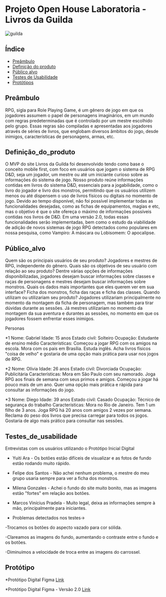 # Projeto Open House Laboratoria - Livros da Guilda

![guilda](https://user-images.githubusercontent.com/46823142/61016778-3c4aba00-a367-11e9-8177-1a09296ee935.png)


## Índice

* [Preâmbulo](#preâmbulo)
* [Definição do produto](#definição_do_produto)
* [Público alvo](#público_alvo)
* [Testes de Usabilidade](#testes_de_usabilidade)
* [Protótipos](#protótipos)


## Preâmbulo

RPG, sigla para Role Playing Game, é um gênero de jogo em que os jogadores assumem o papel de personagens imaginários, em um mundo com regras predeterminadas que é controlado por um mestre escolhido pelo grupo. Essas regras são compiladas e apresentadas aos jogadores através de séries de livros, que englobam diversos âmbitos do jogo, desde inimigos, características de personagens, armas, etc.

## Definição_do_produto

O MVP do site Livros da Guilda foi desenvolvido tendo como base o conceito mobile first, com foco em usuários que jogam o sistema de RPG D&D, seja um jogador, um mestre ou até um iniciante curioso sobre as informações do sistema de jogo. Nosso produto reúne informações contidas em livros do sistema D&D, essenciais para a jogabilidade, como o livro do jogador e livro dos monstros, permitindo que os usuários utilizem menos ou até dispensem o uso de livros físicos ou digitais no momento de jogo.
Devido ao tempo disponível, não foi possível implementar todas as funcionalidades desejadas, como as fichas de equipamentos, magias e etc, mas o objetivo é que o site ofereça o máximo de informações possíveis contidas nos livros de D&D.
Em uma versão 2.0, todas essas funcionalidades serão implementadas, bem como o estudo da viabilidade de adição de novos sistemas de jogo RPG detectados como populares em nossa pesquisa, como Vampiro: A máscara ou Lobisomem: O apocalipse.


## Público_alvo

Quem são os principais usuários de seu produto?
	Jogadores e mestres de RPG, independente do gênero.
Quais são os objetivos de seu usuário com relação ao seu produto?
	Dentre várias opções de informações disponibilizadas, jogadores desejam buscar informações sobre classes e raças de personagens e mestres desejam buscar informações sobre monstros.
Quais os dados mais importantes que eles querem ver em sua interface?
	Ficha dos monstros, ficha das raças e ficha das classes.
Quando utilizam ou utilizariam seu produto?
    Jogadores utilizariam principalmente no momento da montagem da ficha de personagem, mas também para tirar dúvidas durante as sessões. Já mestres utilizariam no momento da montagem da sua aventura e durantes as sessões, no momento em que os jogadores fossem enfrentar esses inimigos.

Personas

*1
Nome: Gabriel
Idade: 15 anos
Estado civil: Solteiro
Ocupação: Estudante de ensino médio
Características: Começou a jogar RPG com os amigos na escola. Mora com os pais em Brasília. Estuda inglês. Acha livros físicos "coisa de velho" e gostaria de uma opção mais prática para usar nos jogos de RPG.

*2
Nome: Olívia
Idade: 26 anos
Estado civil: Divorciada
Ocupação: Publicitária
Características: Mora em São Paulo com seu namorado. Joga RPG aos finais de semana com seus primos e amigos. Começou a jogar há pouco mais de um ano. Quer uma opção mais prática e rápida para consultar as informações do jogo.

*3
Nome: Diego
Idade: 39 anos
Estado civil: Casado
Ocupação: Técnico de segurança do trabalho
Características: Mora no Rio de Janeiro. Tem 1 um filho de 3 anos. Joga RPG há 20 anos com amigos 2 vezes por semana. Reclama do peso dos livros que precisa carregar para todos os jogos. Gostaria de algo mais prático para consultar nas sessões.


## Testes_de_usabilidade

Entrevistas com os usuários utilizando o Protótipo Inicial Digital

* Yuiti Ara - Os botões estão difíceis de visualizar e as fotos de fundo estão rodando muito rápido.
* Felipe dos Santos - Não achei nenhum problema, o mestre do meu grupo usaria sempre para ver a ficha dos monstros.
* Milena Gonzales - Achei o fundo do site muito bonito, mas as imagens estão "fortes" em relação aos botões.
* Marcos Vinícius Pradela - Muito legal, deixa as informações sempre à mão, principalmente para iniciantes.

* Problemas detectados nos testes->

-Trocamos os botões do aspecto vazado para cor sólida.

-Clareamos as imagens do fundo, aumentando o contraste entre o fundo e os botões.

-Diminuímos a velocidade de troca entre as imagens do carrossel.


## Protótipo

*Protótipo Digital Figma
[Link](https://www.figma.com/proto/KKjyZZBOiIZpGUMFkADLKjUc/Untitled?scaling=scale-down)

*Protótipo Digital Figma - Versão 2.0
[Link](https://www.figma.com/proto/TenIuftZ2HbqQPpEHA9wvf/Guilda-2.0?scaling=scale-down)
